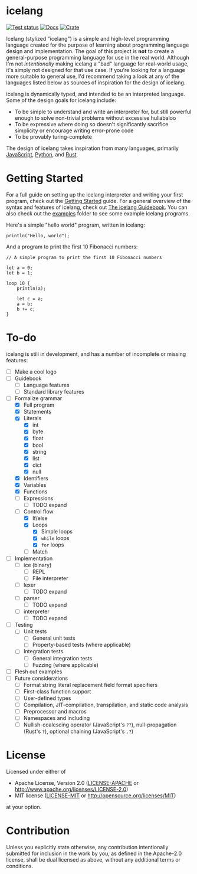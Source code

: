# icelang

[![Test status](https://github.com/ijchen/icelang/actions/workflows/tests.yml/badge.svg)](https://github.com/ijchen/icelang/actions/workflows/tests.yml)
[![Docs](https://img.shields.io/docsrs/icelang/latest)](https://docs.rs/icelang)
[![Crate](https://img.shields.io/crates/v/icelang)](https://crates.io/crates/icelang)

Icelang (stylized "icelang") is a simple and high-level programming language
created for the purpose of learning about programming language design and
implementation. The goal of this project is **not** to create a general-purpose
programming language for use in the real world. Although I'm not *intentionally*
making icelang a "bad" language for real-world usage, it's simply not designed
for that use case. If you're looking for a language more suitable to general
use, I'd recommend taking a look at any of the languages listed below as sources
of inspiration for the design of icelang.

icelang is dynamically typed, and intended to be an interpreted language. Some
of the design goals for icelang include:
- To be simple to understand and write an interpreter for, but still powerful
  enough to solve non-trivial problems without excessive hullabaloo
- To be expressive where doing so doesn't significantly sacrifice simplicity or
  encourage writing error-prone code
- To be provably turing-complete

The design of icelang takes inspiration from many languages, primarily
[JavaScript](https://developer.mozilla.org/en-US/docs/Web/JavaScript),
[Python](https://www.python.org), and [Rust](https://www.rust-lang.org).

# Getting Started

For a full guide on setting up the icelang interpreter and writing your first
program, check out the [Getting Started](/docs/Getting%20Started.md) guide. For
a general overview of the syntax and features of icelang, check out
[The icelang Guidebook](/docs/Guidebook.md). You can also check out the
[examples](/examples/) folder to see some example icelang programs.

Here's a simple "hello world" program, written in icelang:
```
println("Hello, world");
```

And a program to print the first 10 Fibonacci numbers:
```
// A simple program to print the first 10 Fibonacci numbers

let a = 0;
let b = 1;

loop 10 {
    println(a);

    let c = a;
    a = b;
    b += c;
}
```

# To-do

icelang is still in development, and has a number of incomplete or missing
features:
- [ ] Make a cool logo
- [ ] Guidebook
  - [ ] Language features
  - [ ] Standard library features
- [ ] Formalize grammar
  - [x] Full program
  - [x] Statements
  - [x] Literals
    - [x] int
    - [x] byte
    - [x] float
    - [x] bool
    - [x] string
    - [x] list
    - [x] dict
    - [x] null
  - [x] Identifiers
  - [x] Variables
  - [x] Functions
  - [ ] Expressions
    - [ ] TODO expand
  - [ ] Control flow
    - [x] If/else
    - [x] Loops
      - [x] Simple loops
      - [x] `while` loops
      - [x] `for` loops
    - [ ] Match
- [ ] Implementation
  - [ ] ice (binary)
    - [ ] REPL
    - [ ] File interpreter
  - [ ] lexer
    - [ ] TODO expand
  - [ ] parser
    - [ ] TODO expand
  - [ ] interpreter
    - [ ] TODO expand
- [ ] Testing
  - [ ] Unit tests
    - [ ] General unit tests
    - [ ] Property-based tests (where applicable)
  - [ ] Integration tests
    - [ ] General integration tests
    - [ ] Fuzzing (where applicable)
- [ ] Flesh out examples
- [ ] Future considerations
  - [ ] Format string literal replacement field format specifiers
  - [ ] First-class function support
  - [ ] User-defined types
  - [ ] Compilation, JIT-compilation, transpilation, and static code analysis
  - [ ] Preprocessor and macros
  - [ ] Namespaces and including
  - [ ] Nullish-coalescing operator (JavaScript's `??`), null-propagation
  (Rust's `?`), optional chaining (JavaScript's `.?`)

# License

Licensed under either of

- Apache License, Version 2.0 ([LICENSE-APACHE](LICENSE-APACHE) or
  http://www.apache.org/licenses/LICENSE-2.0)
- MIT license ([LICENSE-MIT](LICENSE-MIT) or http://opensource.org/licenses/MIT)

at your option.

# Contribution

Unless you explicitly state otherwise, any contribution intentionally submitted
for inclusion in the work by you, as defined in the Apache-2.0 license, shall be
dual licensed as above, without any additional terms or conditions.
